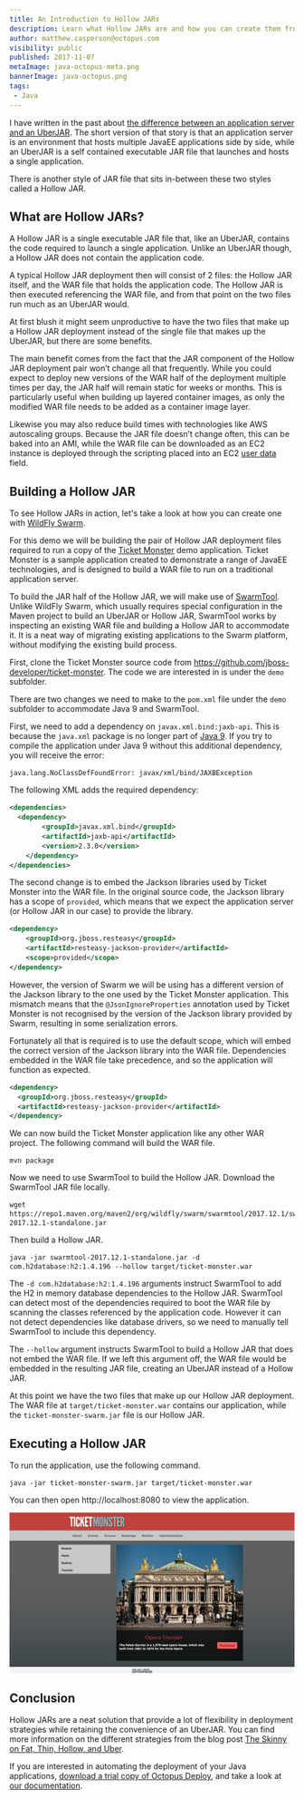 ```yaml
---
title: An Introduction to Hollow JARs
description: Learn what Hollow JARs are and how you can create them from you existing WAR files.
author: matthew.casperson@octopus.com
visibility: public
published: 2017-11-07
metaImage: java-octopus-meta.png
bannerImage: java-octopus.png
tags:
 - Java
---
```


I have written in the past about [the difference between an application server and an UberJAR](https://octopus.com/blog/application-server-vs-uberjar).  The short version of that story is that an application server is an environment that hosts multiple JavaEE applications side by side, while an UberJAR is a self contained executable JAR file that launches and hosts a single application.

There is another style of JAR file that sits in-between these two styles called a Hollow JAR.

## What are Hollow JARs?

A Hollow JAR is a single executable JAR file that, like an UberJAR, contains the code required to launch a single application. Unlike an UberJAR though, a Hollow JAR does not contain the application code.

A typical Hollow JAR deployment then will consist of 2 files: the Hollow JAR itself, and the WAR file that holds the application code. The Hollow JAR is then executed referencing the WAR file, and from that point on the two files run much as an UberJAR would.

At first blush it might seem unproductive to have the two files that make up a Hollow JAR deployment instead of the single file that makes up the UberJAR, but there are some benefits.

The main benefit comes from the fact that the JAR component of the Hollow JAR deployment pair won’t change all that frequently. While you could expect to deploy new versions of the WAR half of the deployment multiple times per day, the JAR half will remain static for weeks or months. This is particularly useful when building up layered container images, as only the modified WAR file needs to be added as a container image layer.

Likewise you may also reduce build times with technologies like AWS autoscaling groups. Because the JAR file doesn’t change often, this can be baked into an AMI, while the WAR file can be downloaded as an EC2 instance is deployed through the scripting placed into an EC2 [user data](https://docs.aws.amazon.com/AWSEC2/latest/UserGuide/user-data.html) field.

## Building a Hollow JAR

To see Hollow JARs in action, let's take a look at how you can create one with [WildFly Swarm](http://wildfly-swarm.io/).

For this demo we will be building the pair of Hollow JAR deployment files required to run a copy of the [Ticket Monster](https://github.com/jboss-developer/ticket-monster) demo application. Ticket Monster is a sample application created to demonstrate a range of JavaEE technologies, and is designed to build a WAR file to run on a traditional application server.

To build the JAR half of the Hollow JAR, we will make use of [SwarmTool](https://wildfly-swarm.gitbooks.io/wildfly-swarm-users-guide/content/getting-started/tooling/swarmtool.html). Unlike WildFly Swarm, which usually requires special configuration in the Maven project to build an UberJAR or Hollow JAR, SwarmTool works by inspecting an existing WAR file and building a Hollow JAR to accommodate it. It is a neat way of migrating existing applications to the Swarm platform, without modifying the existing build process.

First, clone the Ticket Monster source code from https://github.com/jboss-developer/ticket-monster. The code we are interested in is under the `demo` subfolder.

There are two changes we need to make to the `pom.xml` file under the `demo` subfolder to accommodate Java 9 and SwarmTool.

First, we need to add a dependency on `javax.xml.bind:jaxb-api`. This is because the `java.xml` package is no longer part of [Java 9](https://stackoverflow.com/a/43574427/157605). If you try to compile the application under Java 9 without this additional dependency, you will receive the error:

```
java.lang.NoClassDefFoundError: javax/xml/bind/JAXBException
```

The following XML adds the required dependency:

```xml
<dependencies>
  <dependency>
        <groupId>javax.xml.bind</groupId>
        <artifactId>jaxb-api</artifactId>
        <version>2.3.0</version>
    </dependency>
</dependencies>
```

The second change is to embed the Jackson libraries used by Ticket Monster into the WAR file. In the original source code, the Jackson library has a scope of `provided`, which means that we expect the application server (or Hollow JAR in our case) to provide the library.

```xml
<dependency>
    <groupId>org.jboss.resteasy</groupId>
    <artifactId>resteasy-jackson-provider</artifactId>
    <scope>provided</scope>
</dependency>
```

However, the version of Swarm we will be using has a different version of the Jackson library to the one used by the Ticket Monster application. This mismatch means that the `@JsonIgnoreProperties` annotation used by Ticket Monster is not recognised by the version of the Jackson library provided by Swarm, resulting in some serialization errors.

Fortunately all that is required is to use the default scope, which will embed the correct version of the Jackson library into the WAR file. Dependencies embedded in the WAR file take precedence, and so the application will function as expected.

```xml
<dependency>
  <groupId>org.jboss.resteasy</groupId>
  <artifactId>resteasy-jackson-provider</artifactId>
</dependency>
```

We can now build the Ticket Monster application like any other WAR project. The following command will build the WAR file.

```
mvn package
```

Now we need to use SwarmTool to build the Hollow JAR. Download the SwarmTool JAR file locally.

```
wget https://repo1.maven.org/maven2/org/wildfly/swarm/swarmtool/2017.12.1/swarmtool-2017.12.1-standalone.jar
```

Then build a Hollow JAR.

```
java -jar swarmtool-2017.12.1-standalone.jar -d com.h2database:h2:1.4.196 --hollow target/ticket-monster.war
```

The `-d com.h2database:h2:1.4.196` arguments instruct SwarmTool to add the H2 in memory database dependencies to the Hollow JAR. SwarmTool can detect most of the dependencies required to boot the WAR file by scanning the classes referenced by the application code. However it can not detect dependencies like database drivers, so we need to manually tell SwarmTool to include this dependency.

The `--hollow` argument instructs SwarmTool to build a Hollow JAR that does not embed the WAR file. If we left this argument off, the WAR file would be embedded in the resulting JAR file, creating an UberJAR instead of a Hollow JAR.

At this point we have the two files that make up our Hollow JAR deployment. The WAR file at `target/ticket-monster.war` contains our application, while the `ticket-monster-swarm.jar` file is our Hollow JAR.

## Executing a Hollow JAR

To run the application, use the following command.

```
java -jar ticket-monster-swarm.jar target/ticket-monster.war
```

You can then open http://localhost:8080 to view the application.

![Ticket Monster](ticket-monster.png "width=500")

## Conclusion

Hollow JARs are a neat solution that provide a lot of flexibility in deployment strategies while retaining the convenience of an UberJAR. You can find more information on the different strategies from the blog post [The Skinny on Fat, Thin, Hollow, and Uber](https://developers.redhat.com/blog/2017/08/24/the-skinny-on-fat-thin-hollow-and-uber/).

If you are interested in automating the deployment of your Java applications, [download a trial copy of Octopus Deploy](https://octopus.com/downloads), and take a look at [our documentation](https://octopus.com/docs/deploying-applications/deploy-java-applications).
